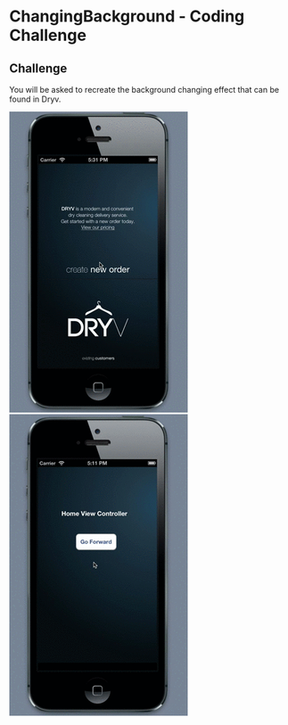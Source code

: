 ChangingBackground - Coding Challenge
==================
## Challenge
You will be asked to recreate the background changing effect that can be found in Dryv.

![ChangingBackground](https://github.com/jeffreycamealy/ChangingBackground/blob/master/README_Resources/Dryv.gif?raw=true)
![ChangingBackground](https://github.com/jeffreycamealy/ChangingBackground/blob/master/README_Resources/ChangingBackground.gif?raw=true)


